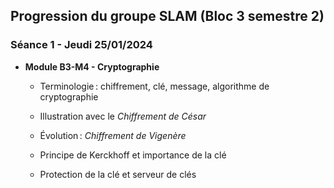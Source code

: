 ## Progression du groupe SLAM (Bloc 3 semestre 2)

### Séance 1 - Jeudi 25/01/2024

- **Module B3-M4 - Cryptographie**

  - Terminologie : chiffrement, clé, message, algorithme de cryptographie

  - Illustration avec le _Chiffrement de César_

  - Évolution : _Chiffrement de Vigenère_

  - Principe de Kerckhoff et importance de la clé

  - Protection de la clé et serveur de clés
